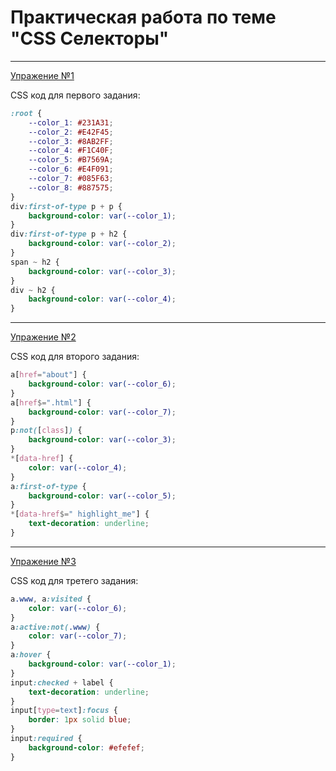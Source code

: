 # Практическая работа по теме "CSS Селекторы"
---
[Упражение №1](https://artemchubatyi.github.io/selectors/index.html)

СSS код для первого задания:

```css
:root {
    --color_1: #231A31;
    --color_2: #E42F45;
    --color_3: #8AB2FF;
    --color_4: #F1C40F;
    --color_5: #B7569A;
    --color_6: #E4F091;
    --color_7: #085F63;
    --color_8: #887575;
}
div:first-of-type p + p {
    background-color: var(--color_1);
}
div:first-of-type p + h2 {
    background-color: var(--color_2);
}
span ~ h2 {
    background-color: var(--color_3);
}
div ~ h2 {
    background-color: var(--color_4);
}
```
---
[Упражение №2](https://artemchubatyi.github.io/selectors/index2.html)

СSS код для второго задания:

```css
a[href="about"] {
    background-color: var(--color_6);
}
a[href$=".html"] {
    background-color: var(--color_7);
}
p:not([class]) {
    background-color: var(--color_3);
}
*[data-href] {
    color: var(--color_4);
}
a:first-of-type {
    background-color: var(--color_5);
}
*[data-href$=" highlight_me"] {
    text-decoration: underline;
}
```
---
[Упражение №3](https://artemchubatyi.github.io/selectors/index3.html)

СSS код для третего задания:
```css
a.www, a:visited {
    color: var(--color_6);
}   
a:active:not(.www) {
    color: var(--color_7);
}
a:hover {
    background-color: var(--color_1);
}
input:checked + label {
    text-decoration: underline;
}
input[type=text]:focus {
    border: 1px solid blue;
}
input:required {
    background-color: #efefef;
}
```